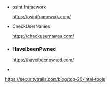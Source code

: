 - osint framework

  https://osintframework.com/

- CheckUserNames

  https://checkusernames.com/

- ### HaveIbeenPwned

  https://haveibeenpwned.com/

- 



https://securitytrails.com/blog/top-20-intel-tools